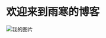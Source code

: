 # 欢迎来到雨寒的博客

![我的图片](http://img3.imgtn.bdimg.com/it/u=2482767413,333688306&fm=26&gp=0.jpg "我的开源中国博客logo")

